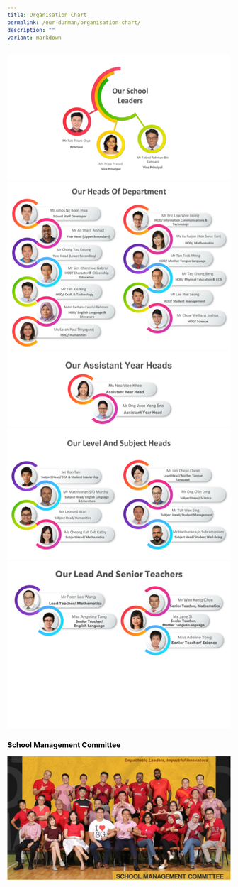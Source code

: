 ```yaml
---
title: Organisation Chart
permalink: /our-dunman/organisation-chart/
description: ""
variant: markdown
---
```

![](/images/Organisation%20Chart/SLs_2024.jpg)
![](/images/Organisation%20Chart/HOD_2023v2.png)
![](/images/Organisation%20Chart/AYH.png)
![](/images/Organisation%20Chart/SH_2023.png)
![](/images/Organisation%20Chart/ST2023.jpg)

### <span style="color: black"> <b>School Management Committee</b> </span>
![](/images/Department%20Photos/smc%20i.jpg)
